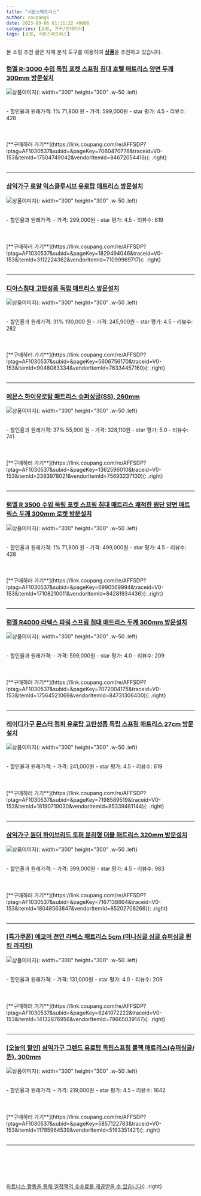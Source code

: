 ```yaml
---
title: "시몬스매트리스"
author: coupang6
date: 2023-09-06 01:11:22 +0800
categories: [쇼핑, 가구/인테리어]
tags: [쇼핑, 시몬스매트리스]
---
```


본 쇼핑 추천 글은 자체 분석 도구를 이용하여 [**상품**](https://link.coupang.com/a/bao1ui)을 추천하고 있습니다.

### [럼멜 R-3000 수입 독립 포켓 스프링 침대 호텔 매트리스 양면 두께 300mm 방문설치](https://link.coupang.com/re/AFFSDP?lptag=AF1030537&subid=&pageKey=7060470778&traceid=V0-153&itemId=17504749042&vendorItemId=84672054416)

![상품이미지](https://thumbnail10.coupangcdn.com/thumbnails/remote/230x230ex/image/retail/images/4445414323622979-5dbe06ca-fc10-4774-ba3d-9703f870ea4a.jpg){: width="300" height="300" .w-50 .left}


<br>
- 할인율과 원래가격: 1%  71,800   원
- 가격: 599,000원
- star 평가: 4.5
- 리뷰수: 428
<br>
<br>
<br>
<br>
[**구매하러 가기**](https://link.coupang.com/re/AFFSDP?lptag=AF1030537&subid=&pageKey=7060470778&traceid=V0-153&itemId=17504749042&vendorItemId=84672054416){: .right}
<br>
<br>

---

### [삼익가구 로얄 익스클루시브 유로탑 매트리스 방문설치](https://link.coupang.com/re/AFFSDP?lptag=AF1030537&subid=&pageKey=1829494046&traceid=V0-153&itemId=3112224362&vendorItemId=71099969717)

![상품이미지](https://thumbnail7.coupangcdn.com/thumbnails/remote/230x230ex/image/retail/images/1718003232276974-96565baf-0c28-4595-adba-9740ab3e6f14.jpg){: width="300" height="300" .w-50 .left}


<br>
- 할인율과 원래가격: 
- 가격: 299,000원
- star 평가: 4.5
- 리뷰수: 619
<br>
<br>
<br>
<br>
[**구매하러 가기**](https://link.coupang.com/re/AFFSDP?lptag=AF1030537&subid=&pageKey=1829494046&traceid=V0-153&itemId=3112224362&vendorItemId=71099969717){: .right}
<br>
<br>

---

### [디아스침대 고탄성폼 독립 매트리스 방문설치](https://link.coupang.com/re/AFFSDP?lptag=AF1030537&subid=&pageKey=5606756170&traceid=V0-153&itemId=9048083334&vendorItemId=76334457160)

![상품이미지](https://thumbnail8.coupangcdn.com/thumbnails/remote/230x230ex/image/retail/images/2366216419710973-12d7f0ab-0050-4468-9f68-3f93d2667398.jpg){: width="300" height="300" .w-50 .left}


<br>
- 할인율과 원래가격: 31%  190,000   원
- 가격: 245,900원
- star 평가: 4.5
- 리뷰수: 282
<br>
<br>
<br>
<br>
[**구매하러 가기**](https://link.coupang.com/re/AFFSDP?lptag=AF1030537&subid=&pageKey=5606756170&traceid=V0-153&itemId=9048083334&vendorItemId=76334457160){: .right}
<br>
<br>

---

### [에몬스 하이유로탑 매트리스 슈퍼싱글(SS), 260mm](https://link.coupang.com/re/AFFSDP?lptag=AF1030537&subid=&pageKey=1362596010&traceid=V0-153&itemId=2393978021&vendorItemId=75693237100)

![상품이미지](https://thumbnail7.coupangcdn.com/thumbnails/remote/230x230ex/image/vendor_inventory/f30a/9a9cc250eaee28e6a219ed27f0fbfbaf6ff1205af2b2bd90c8fe657e6fc1.jpg){: width="300" height="300" .w-50 .left}


<br>
- 할인율과 원래가격: 37%  55,900   원
- 가격: 328,110원
- star 평가: 5.0
- 리뷰수: 741
<br>
<br>
<br>
<br>
[**구매하러 가기**](https://link.coupang.com/re/AFFSDP?lptag=AF1030537&subid=&pageKey=1362596010&traceid=V0-153&itemId=2393978021&vendorItemId=75693237100){: .right}
<br>
<br>

---

### [럼멜 R 3500 수입 독립 포켓 스프링 침대 매트리스 쾌적한 원단 양면 매트릭스 두께 300mm 로켓 방문설치](https://link.coupang.com/re/AFFSDP?lptag=AF1030537&subid=&pageKey=6990569994&traceid=V0-153&itemId=17108210011&vendorItemId=84281934436)

![상품이미지](https://thumbnail6.coupangcdn.com/thumbnails/remote/230x230ex/image/retail/images/4873640731808675-1dac5eb9-eeae-4e4b-9d12-e79dcd80cc51.jpg){: width="300" height="300" .w-50 .left}


<br>
- 할인율과 원래가격: 1%  71,800   원
- 가격: 499,000원
- star 평가: 4.5
- 리뷰수: 428
<br>
<br>
<br>
<br>
[**구매하러 가기**](https://link.coupang.com/re/AFFSDP?lptag=AF1030537&subid=&pageKey=6990569994&traceid=V0-153&itemId=17108210011&vendorItemId=84281934436){: .right}
<br>
<br>

---

### [럼멜 R4000 라텍스 파워 스프링 침대 매트리스 두께 300mm 방문설치](https://link.coupang.com/re/AFFSDP?lptag=AF1030537&subid=&pageKey=7072004175&traceid=V0-153&itemId=17564521069&vendorItemId=84731306400)

![상품이미지](https://thumbnail10.coupangcdn.com/thumbnails/remote/230x230ex/image/retail/images/3569464867899979-dfcb0ec2-6ed1-4df3-b822-02e50552dcfd.jpg){: width="300" height="300" .w-50 .left}


<br>
- 할인율과 원래가격: 
- 가격: 599,000원
- star 평가: 4.0
- 리뷰수: 209
<br>
<br>
<br>
<br>
[**구매하러 가기**](https://link.coupang.com/re/AFFSDP?lptag=AF1030537&subid=&pageKey=7072004175&traceid=V0-153&itemId=17564521069&vendorItemId=84731306400){: .right}
<br>
<br>

---

### [레이디가구 몬스터 컴피 유로탑 고탄성폼 독립 스프링 매트리스 27cm 방문설치](https://link.coupang.com/re/AFFSDP?lptag=AF1030537&subid=&pageKey=7198589519&traceid=V0-153&itemId=18190719030&vendorItemId=85339481144)

![상품이미지](https://thumbnail10.coupangcdn.com/thumbnails/remote/230x230ex/image/rs_quotation_api/jovchmuo/cd0f99a6494446ceb0d5550a93b708e3.jpg){: width="300" height="300" .w-50 .left}


<br>
- 할인율과 원래가격: 
- 가격: 241,000원
- star 평가: 4.5
- 리뷰수: 619
<br>
<br>
<br>
<br>
[**구매하러 가기**](https://link.coupang.com/re/AFFSDP?lptag=AF1030537&subid=&pageKey=7198589519&traceid=V0-153&itemId=18190719030&vendorItemId=85339481144){: .right}
<br>
<br>

---

### [삼익가구 원더 하이브리드 토퍼 분리형 더블 매트리스 320mm 방문설치](https://link.coupang.com/re/AFFSDP?lptag=AF1030537&subid=&pageKey=7167138664&traceid=V0-153&itemId=18048563847&vendorItemId=85202708266)

![상품이미지](https://thumbnail6.coupangcdn.com/thumbnails/remote/230x230ex/image/rs_quotation_api/rqlz6e3v/a33cae4e0a8b42409ea4e2dc387eda37.jpg){: width="300" height="300" .w-50 .left}


<br>
- 할인율과 원래가격: 
- 가격: 399,000원
- star 평가: 4.5
- 리뷰수: 983
<br>
<br>
<br>
<br>
[**구매하러 가기**](https://link.coupang.com/re/AFFSDP?lptag=AF1030537&subid=&pageKey=7167138664&traceid=V0-153&itemId=18048563847&vendorItemId=85202708266){: .right}
<br>
<br>

---

### [[특가쿠폰] 에코어 천연 라텍스 매트리스 5cm (미니싱글 싱글 슈퍼싱글 퀸 킹 라지킹)](https://link.coupang.com/re/AFFSDP?lptag=AF1030537&subid=&pageKey=6241072222&traceid=V0-153&itemId=14132876956&vendorItemId=79665039147)

![상품이미지](https://thumbnail6.coupangcdn.com/thumbnails/remote/230x230ex/image/vendor_inventory/aeab/1a7982387deb40681c6d1083095ffac8cd93a5879135956874dfdd1e1a37.jpg){: width="300" height="300" .w-50 .left}


<br>
- 할인율과 원래가격: 
- 가격: 131,000원
- star 평가: 4.0
- 리뷰수: 209
<br>
<br>
<br>
<br>
[**구매하러 가기**](https://link.coupang.com/re/AFFSDP?lptag=AF1030537&subid=&pageKey=6241072222&traceid=V0-153&itemId=14132876956&vendorItemId=79665039147){: .right}
<br>
<br>

---

### [[오늘의 할인] 삼익가구 그렌드 유로탑 독립스프링 롤팩 매트리스(슈퍼싱글/퀸), 300mm](https://link.coupang.com/re/AFFSDP?lptag=AF1030537&subid=&pageKey=5857122783&traceid=V0-153&itemId=11785964539&vendorItemId=5163351421)

![상품이미지](https://thumbnail8.coupangcdn.com/thumbnails/remote/230x230ex/image/vendor_inventory/84e4/49aff4a1ff52d721a9ef0b010261beb805de4d603ea0833cece08cf0844b.jpg){: width="300" height="300" .w-50 .left}


<br>
- 할인율과 원래가격: 
- 가격: 219,000원
- star 평가: 4.5
- 리뷰수: 1642
<br>
<br>
<br>
<br>
[**구매하러 가기**](https://link.coupang.com/re/AFFSDP?lptag=AF1030537&subid=&pageKey=5857122783&traceid=V0-153&itemId=11785964539&vendorItemId=5163351421){: .right}
<br>
<br>

---
<br><br><br><br><br> [파트너스 활동을 통해 일정액의 수수료를 제공받을 수 있습니다](https://link.coupang.com/a/bao1ui){: .right}